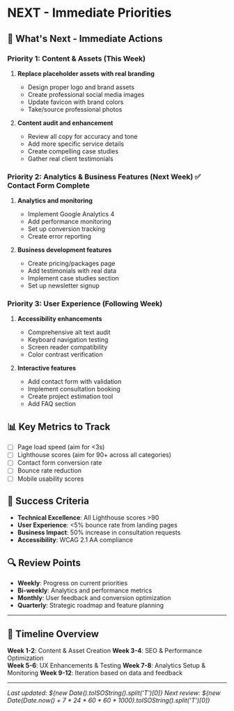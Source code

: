 # NEXT - Immediate Priorities

## 🚀 What's Next - Immediate Actions

### Priority 1: Content & Assets (This Week)
1. **Replace placeholder assets with real branding**
   - Design proper logo and brand assets
   - Create professional social media images
   - Update favicon with brand colors
   - Take/source professional photos

2. **Content audit and enhancement**
   - Review all copy for accuracy and tone
   - Add more specific service details
   - Create compelling case studies
   - Gather real client testimonials

### Priority 2: Analytics & Business Features (Next Week) ✅ Contact Form Complete
1. **Analytics and monitoring**
   - Implement Google Analytics 4
   - Add performance monitoring
   - Set up conversion tracking
   - Create error reporting

2. **Business development features**
   - Create pricing/packages page
   - Add testimonials with real data
   - Implement case studies section
   - Set up newsletter signup

### Priority 3: User Experience (Following Week)
1. **Accessibility enhancements**
   - Comprehensive alt text audit
   - Keyboard navigation testing
   - Screen reader compatibility
   - Color contrast verification

2. **Interactive features**
   - Add contact form with validation
   - Implement consultation booking
   - Create project estimation tool
   - Add FAQ section

## 📊 Key Metrics to Track
- [ ] Page load speed (aim for <3s)
- [ ] Lighthouse scores (aim for 90+ across all categories)
- [ ] Contact form conversion rate
- [ ] Bounce rate reduction
- [ ] Mobile usability scores

## 🎯 Success Criteria
- **Technical Excellence**: All Lighthouse scores >90
- **User Experience**: <5% bounce rate from landing pages
- **Business Impact**: 50% increase in consultation requests
- **Accessibility**: WCAG 2.1 AA compliance

## 🔍 Review Points
- **Weekly**: Progress on current priorities
- **Bi-weekly**: Analytics and performance metrics
- **Monthly**: User feedback and conversion optimization
- **Quarterly**: Strategic roadmap and feature planning

---

## 📅 Timeline Overview

**Week 1-2**: Content & Asset Creation
**Week 3-4**: SEO & Performance Optimization  
**Week 5-6**: UX Enhancements & Testing
**Week 7-8**: Analytics Setup & Monitoring
**Week 9-12**: Iteration based on data and feedback

---

*Last updated: ${new Date().toISOString().split('T')[0]}*
*Next review: ${new Date(Date.now() + 7 * 24 * 60 * 60 * 1000).toISOString().split('T')[0]}* 
